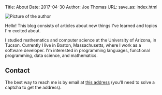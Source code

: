 Title: About
Date: 2017-04-30
Author: Joe Thomas
URL:
save_as: index.html

![Picture of the author]({filename}/images/about/profile.png)

Hello! This blog consists of articles about new things I've learned
and topics I'm excited about.

I studied mathematics and computer science at the University of
Arizona, in Tucson. Currently I live in Boston, Massachusetts, where I
work as a software developer. I'm interested in programming languages,
functional programming, data science, and mathematics.

## Contact

The best way to reach me is by email at <a href="http://www.google.com/recaptcha/mailhide/d?k=01Nn2qF_384FyJ3d1Jdr8kwA==&amp;c=XRpCKk_SsROEF1uYMnPUb9Ef_42aEdB0TYYjT90Xp44=" onclick="window.open('http://www.google.com/recaptcha/mailhide/d?k\x3d01Nn2qF_384FyJ3d1Jdr8kwA\x3d\x3d\x26c\x3dXRpCKk_SsROEF1uYMnPUb9Ef_42aEdB0TYYjT90Xp44\x3d', '', 'toolbar=0,scrollbars=0,location=0,statusbar=0,menubar=0,resizable=0,width=500,height=300'); return false;" title="Reveal this e-mail address">this address</a> (you'll need to solve a captcha to get the address).
